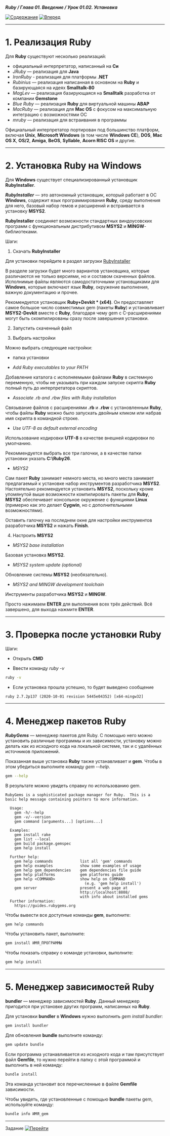 ***Ruby / Глава 01. Введение / Урок 01.02. Установка***

[![Содержание](https://img.shields.io/badge/-%D0%A1%D0%BE%D0%B4%D0%B5%D1%80%D0%B6%D0%B0%D0%BD%D0%B8%D0%B5-purple)](README.md)
[![Вперед](https://img.shields.io/badge/-%D0%92%D0%BF%D0%B5%D1%80%D0%B5%D0%B4-brightgreen)](2.%20Задание.md)

***

# 1. Реализация Ruby

Для **Ruby** существуют несколько реализаций: 

* официальный интерпретатор, написанный на **Си**
* *JRuby* — реализация для **Java**
* *IronRuby* - реализация для платформы **.NET** 
* *Rubinius* — реализация написанная в основном на **Ruby** и базирующаяся на идеях **Smalltalk-80**
* *MagLev* — реализация базирующаяся на **Smalltalk** разработка от компании **Gemstone**
* *Blue Ruby* — реализация **Ruby** для виртуальной машины **ABAP**
* *MacRuby* — реализация для **Mac OS** с фокусом на максимальную интеграцию с возможностями ОС
* *mruby* — реализация для встраивания в программы

Официальный интерпретатор портирован под большинство платформ, 
включая **Unix**, **Microsoft Windows** (в том числе **Windows CE**), **DOS**, **Mac OS X**, **OS/2**, 
**Amiga**, **BeOS**, **Syllable**, **Acorn RISC OS** и другие. 

***

# 2. Установка Ruby на Windows

Для **Windows** существует специализированный установщик **RubyInstaller**.

***RubyInstaller*** — это автономный установщик, который работает в ОС **Windows**, 
содержит язык программирования **Ruby**, среду выполнения для него, 
базовый набор гемов и расширений и встраивается в установку **MSYS2**.

**RubyInstaller** соединяет возможности стандартных виндоусовских программ 
с функциональным дистрибутивом **MSYS2** и **MINGW**-библиотеками. 

Шаги:

1. Скачать **RubyInstaller**

Для установки перейдите в раздел загрузки [RubyInstaller](https://rubyinstaller.org/downloads/)

В разделе загрузки будет много вариантов установщика, которые различаются не только версиями, 
но и составом скаченных файлов. Исполнимые файлы являются самодостаточными установщиками для **Windows**, 
которые включают язык **Ruby**, окружение выполнения, важную документацию и прочее.

Рекомендуется установщик **Ruby+Devkit * (x64)**. 
Он предоставляет самое большое число совместимых gem (пакеты **Ruby**) и 
устанавливает **MSYS2-Devkit** вместе с **Ruby**, 
благодаря чему gem с C-расширениями могут быть скомпилированы сразу после завершения установки.

2. Запустить скаченный файл

3. Выбрать настройки

Можно выбрать следующие настройки:

* папка установки 

* *Add Ruby executables to your PATH*

Добавление каталога с исполняемыми файлами **Ruby** в системную переменную, 
чтобы не указывать при каждом запуске скрипта **Ruby** полный путь до интерпретатора скриптов.

* *Associate .rb and .rbw files with Ruby installation*

Связывание файлов с расширениями **.rb** и **.rbw** с установленным **Ruby**, 
чтобы файлы **Ruby** можно было запускать двойным кликом или набрав имя скрипта в командной строке.

* *Use UTF-8 as default external encoding*

Использование кодировки **UTF-8** в качестве внешней кодировки по умолчанию.

Рекоммендуется выбрать все три галочки, а в качестве папки установки указать **C:\Ruby26**.

* *MSYS2*

Сам пакет **Ruby** занимает немного места, но много места занимает 
предлагаемый к установке набор инструментов разработчика **MSYS2**. 
Настоятельно рекомендуется установить **MSYS2**, 
поскольку кроме упомянутой выше возможности компилировать пакеты для **Ruby**, 
**MSYS2** обеспечивает консольное окружение с функциями **Linux**
(примерно как это делает **Cygwin**, но с дополнительными возможностями).

Оставить галочку на последнем окне для настройки инструментов разработчика **MSYS2** и нажать **Finish**.

4. Настроить **MSYS2**

* *MSYS2 base installation*

Базовая установка **MSYS2**.

* *MSYS2 system update (optional)*

Обновление системы **MSYS2** (необязательно).

* *MSYS2 and MINGW development toolchain*

Инструменты разработчика **MSYS2** и **MINGW**.

Просто нажимаем **ENTER** для выполнения всех трёх действий.
Всё завершено, для выхода нажмите **ENTER**.

***

# 3. Проверка после установки Ruby

Шаги:
 
* Открыть **CMD**

* Ввести команду *ruby -v*

```bash
ruby -v
```

* Если установка прошла успешно, то будет выведено сообщение

```text
ruby 2.7.2p137 (2020-10-01 revision 5445e04352) [x64-mingw32]
```

***

# 4. Менеджер пакетов Ruby

***RubyGems*** — менеджер пакетов для Ruby. 
С помощью него можно установить различные программы и их зависимости, 
установку можно делать как из исходного кода на локальной системе, 
так и с удалённых источников приложений.

Показанная выше установка **Ruby** также устанавливает и **gem**.
Чтобы в этом убедиться выполните команду *gem --help*.

```bash
gem --help
```

В результате можно увидеть справку по использованию gem.

```text
RubyGems is a sophisticated package manager for Ruby.  This is a
basic help message containing pointers to more information.

  Usage:
    gem -h/--help
    gem -v/--version
    gem command [arguments...] [options...]

  Examples:
    gem install rake
    gem list --local
    gem build package.gemspec
    gem help install

  Further help:
    gem help commands            list all 'gem' commands
    gem help examples            show some examples of usage
    gem help gem_dependencies    gem dependencies file guide
    gem help platforms           gem platforms guide
    gem help <COMMAND>           show help on COMMAND
                                   (e.g. 'gem help install')
    gem server                   present a web page at
                                 http://localhost:8808/
                                 with info about installed gems
  Further information:
    https://guides.rubygems.org
```

Чтобы вывести все доступные команды **gem**, выполните:

```bash
gem help commands
```

Чтобы установить пакет, выполните:

```bash
gem install ИМЯ_ПРОГРАММЫ
```

Чтобы показать справку о команде установки, выполните:

```bash
gem help install
```

*** 

# 5. Менеджер зависимостей Ruby

**bundler** — менеджер зависимостей **Ruby**. 
Данный менеджер пригодится при установке других программ, написанных на **Ruby**.

Для установки **bundler** в **Windows** нужно выполнить *gem install bundler*:

```bash
gem install bundler
```

Для обновления **bundle** выполните команду:

```bash
gem update bundle
```

Если программа устанавливается  из исходного кода и там присутствует файл **Gemfile**, 
то нужно перейти в папку с этой программой и выполнить в ней команду:

```bash
bundle install
```

Эта команда установит все перечисленные в файле **Gemfile** зависимости.

Чтобы увидеть, где установленные с помощью **bundle** пакеты gem, используйте команду:

```bash
bundle info ИМЯ_gem
```

***

Задание [![Перейти](https://img.shields.io/badge/-%D0%9F%D0%B5%D1%80%D0%B5%D0%B9%D1%82%D0%B8-blue)](2.%20Задание.md)
